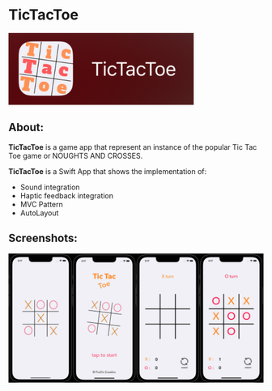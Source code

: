 # TicTacToe

![](./images/TTT_logo.png)
## About:
**TicTacToe** is a game app that represent an instance of the popular Tic Tac Toe game or NOUGHTS AND CROSSES.

**TicTacToe** is a Swift App that shows the implementation of:
- Sound integration
- Haptic feedback integration
- MVC Pattern
- AutoLayout
## Screenshots:
![](./images/TTT_all.png)
